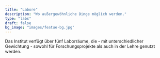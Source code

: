 ```yaml
---
title: "Labore"
description: "Wo außergewöhnliche Dinge möglich werden."
type: "labs"
draft: false
bg_image: "images/featue-bg.jpg"
---
```


Das Institut verfügt über fünf Laborräume, die - mit unterschiedlicher Gewichtung - sowohl für Forschungsprojekte als auch in der Lehre genutzt werden.